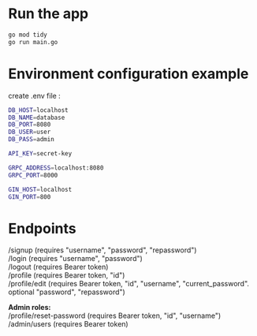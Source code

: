 # Run the app
```bash
go mod tidy
go run main.go
```
# Environment configuration example
create .env file :

```bash
DB_HOST=localhost
DB_NAME=database
DB_PORT=8080
DB_USER=user
DB_PASS=admin

API_KEY=secret-key

GRPC_ADDRESS=localhost:8080
GRPC_PORT=8000

GIN_HOST=localhost
GIN_PORT=800
```

# Endpoints
/signup (requires "username", "password", "repassword")\
/login  (requires "username", "password")\
/logout (requires Bearer token)\
/profile (requires Bearer token, "id")\
/profile/edit (requires Bearer token, "id", "username", "current_password". optional "password", "repassword")

**Admin roles:**\
/profile/reset-password (requires Bearer token, "id", "username")\
/admin/users (requires Bearer token)
